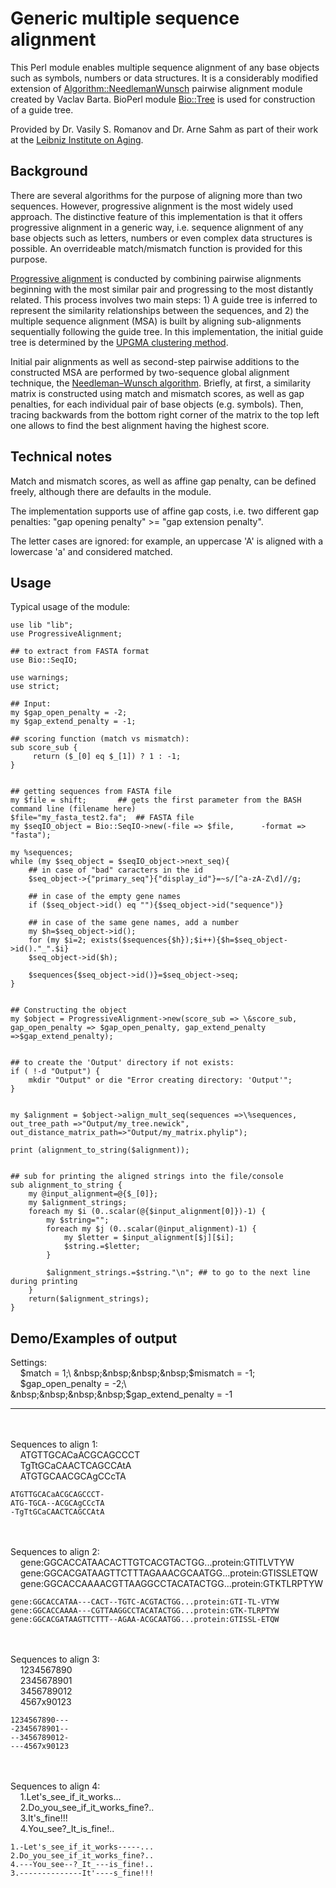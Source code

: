 
# Generic multiple sequence alignment
This Perl module enables multiple sequence alignment of any base objects such as symbols, numbers or data structures. It is a considerably modified extension of [Algorithm::NeedlemanWunsch](https://metacpan.org/pod/Algorithm::NeedlemanWunsch) pairwise alignment module created by Vaclav Barta. BioPerl module [Bio::Tree](https://metacpan.org/dist/BioPerl) is used for construction of a guide tree.

Provided by Dr. Vasily S. Romanov and Dr. Arne Sahm as part of their work at the [Leibniz Institute on Aging](https://www.leibniz-fli.de/).

## Background
There are several algorithms for the purpose of aligning more than two sequences. However, progressive alignment is the most widely used approach. The distinctive feature of this implementation is that it offers progressive alignment in a generic way, i.e. sequence alignment of any base objects such as letters, numbers or even complex data structures is possible. An overrideable match/mismatch function is provided for this purpose.

[Progressive alignment](https://en.wikipedia.org/wiki/Multiple_sequence_alignment#Progressive_alignment_construction) is conducted by combining pairwise alignments beginning with the most similar pair and progressing to the most distantly related. This process involves two main steps: 1) A guide tree is inferred to represent the similarity relationships between the sequences, and 2) the multiple sequence alignment (MSA) is built by aligning sub-alignments sequentially following the guide tree. In this implementation, the initial guide tree is determined by the [UPGMA clustering method](https://en.wikipedia.org/wiki/UPGMA).

Initial pair alignments as well as second-step pairwise additions to the constructed MSA are performed by two-sequence global alignment technique, the [Needleman–Wunsch algorithm](https://en.wikipedia.org/wiki/Needleman%E2%80%93Wunsch_algorithm). Briefly, at first, a similarity matrix is constructed using match and mismatch scores, as well as gap penalties, for each individual pair of base objects (e.g. symbols). Then, tracing backwards from the bottom right corner of the matrix to the top left one allows to find the best alignment having the highest score.

## Technical notes
Match and mismatch scores, as well as affine gap penalty, can be defined freely, although there are defaults in the module.

The implementation supports use of affine gap costs, i.e. two different gap penalties: "gap opening penalty" >= "gap extension penalty".

The letter cases are ignored: for example, an uppercase 'A' is aligned with a lowercase 'a' and considered matched.

## Usage
Typical usage of the module:


```
use lib "lib";
use ProgressiveAlignment;

## to extract from FASTA format
use Bio::SeqIO;

use warnings;
use strict;

## Input:
my $gap_open_penalty = -2;
my $gap_extend_penalty = -1;

## scoring function (match vs mismatch):
sub score_sub {
     return ($_[0] eq $_[1]) ? 1 : -1;
}


## getting sequences from FASTA file
my $file = shift; 		## gets the first parameter from the BASH command line (filename here)
$file="my_fasta_test2.fa"; 	## FASTA file
my $seqIO_object = Bio::SeqIO->new(-file => $file,      -format => "fasta");

my %sequences;
while (my $seq_object = $seqIO_object->next_seq){
	## in case of "bad" caracters in the id
	$seq_object->{"primary_seq"}{"display_id"}=~s/[^a-zA-Z\d]//g;

	## in case of the empty gene names
	if ($seq_object->id() eq ""){$seq_object->id("sequence")}

	## in case of the same gene names, add a number
	my $h=$seq_object->id();
	for (my $i=2; exists($sequences{$h});$i++){$h=$seq_object->id()."_".$i}
	$seq_object->id($h);
	
	$sequences{$seq_object->id()}=$seq_object->seq;
}


## Constructing the object
my $object = ProgressiveAlignment->new(score_sub => \&score_sub, gap_open_penalty => $gap_open_penalty, gap_extend_penalty =>$gap_extend_penalty);


## to create the 'Output' directory if not exists:
if ( !-d "Output") {
	mkdir "Output" or die "Error creating directory: 'Output'";
}


my $alignment = $object->align_mult_seq(sequences =>\%sequences, out_tree_path =>"Output/my_tree.newick", out_distance_matrix_path=>"Output/my_matrix.phylip");

print (alignment_to_string($alignment));


## sub for printing the aligned strings into the file/console
sub alignment_to_string {
	my @input_alignment=@{$_[0]};
	my $alignment_strings;
	foreach my $i (0..scalar(@{$input_alignment[0]})-1) {
		my $string="";
		foreach my $j (0..scalar(@input_alignment)-1) {
			my $letter = $input_alignment[$j][$i];
			$string.=$letter;
		}
		
		$alignment_strings.=$string."\n"; ## to go to the next line during printing
	}
	return($alignment_strings);
}
```

## Demo/Examples of output


Settings:\
&nbsp;&nbsp;&nbsp;&nbsp;$match = 1;\
&nbsp;&nbsp;&nbsp;&nbsp;$mismatch = -1;\
&nbsp;&nbsp;&nbsp;&nbsp;$gap_open_penalty = -2;\
&nbsp;&nbsp;&nbsp;&nbsp;$gap_extend_penalty = -1

---

&nbsp;\
&nbsp;\
Sequences to align 1:\
&nbsp;&nbsp;&nbsp;&nbsp;ATGTTGCACaACGCAGCCCT\
&nbsp;&nbsp;&nbsp;&nbsp;TgTtGCaCAACTCAGCCAtA\
&nbsp;&nbsp;&nbsp;&nbsp;ATGTGCAACGCAgCCcTA
```
ATGTTGCACaACGCAGCCCT-
ATG-TGCA--ACGCAgCCcTA
-TgTtGCaCAACTCAGCCAtA
```

&nbsp;\
&nbsp;\
Sequences to align 2:\
&nbsp;&nbsp;&nbsp;&nbsp;gene:GGCACCATAACACTTGTCACGTACTGG...protein:GTITLVTYW\
&nbsp;&nbsp;&nbsp;&nbsp;gene:GGCACGATAAGTTCTTTAGAAACGCAATGG...protein:GTISSLETQW\
&nbsp;&nbsp;&nbsp;&nbsp;gene:GGCACCAAAACGTTAAGGCCTACATACTGG...protein:GTKTLRPTYW
```
gene:GGCACCATAA---CACT--TGTC-ACGTACTGG...protein:GTI-TL-VTYW
gene:GGCACCAAAA---CGTTAAGGCCTACATACTGG...protein:GTK-TLRPTYW
gene:GGCACGATAAGTTCTTT--AGAA-ACGCAATGG...protein:GTISSL-ETQW
```

&nbsp;\
&nbsp;\
Sequences to align 3:\
&nbsp;&nbsp;&nbsp;&nbsp;1234567890\
&nbsp;&nbsp;&nbsp;&nbsp;2345678901\
&nbsp;&nbsp;&nbsp;&nbsp;3456789012\
&nbsp;&nbsp;&nbsp;&nbsp;4567x90123
```
1234567890---
-2345678901--
--3456789012-
---4567x90123
```

&nbsp;\
&nbsp;\
Sequences to align 4:\
&nbsp;&nbsp;&nbsp;&nbsp;1.Let's_see_if_it_works...\
&nbsp;&nbsp;&nbsp;&nbsp;2.Do_you_see_if_it_works_fine?..\
&nbsp;&nbsp;&nbsp;&nbsp;3.It's_fine!!!\
&nbsp;&nbsp;&nbsp;&nbsp;4.You_see?_It_is_fine!..
```
1.-Let's_see_if_it_works-----...
2.Do_you_see_if_it_works_fine?..
4.---You_see--?_It_---is_fine!..
3.--------------It'----s_fine!!!
```




